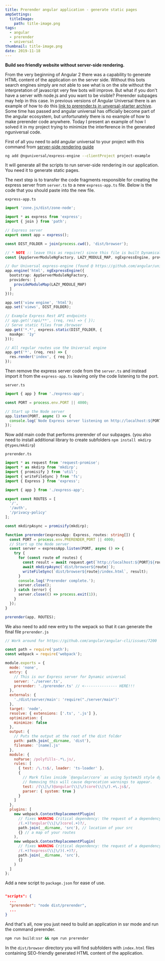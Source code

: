 ```yaml
---
title: Prerender angular application - generate static pages
ampSettings:
  titleImage:
    path: title-image.png
tags:
  - angular
  - prerender
  - universal
thumbnail: title-image.png
date: 2019-11-18
---
```


**Build seo friendly website without server-side rendering.**
<!--more-->

From the very beginning of Angular 2 there was a capability to generate HTML content of the application on the server side. Without this bots search engines simply are not able to see what is on the site without the interpretation of javascript very few bots will improve. But what if you don't have a server with node.js and you want to be visible? Prerender subpages may help in this case. In previous versions of Angular Universal there is an example of how to do this [link to prerender.ts in unversal-starter archive](https://github.com/angular/universal-starter/blob/master/prerender.ts). Some time has passed and angular universal has officially become part of the angular ecosystem, but unfortunately there is no example of how to make prerender code anywhere.
Today I present an example of how I solved it in my project trying to minimize the interference in the generated nguniversal code.

First of all you need to add angular universal to your project with this command from [server-side rendering guide](https://angular.io/guide/universal)

```bash
ng add @nguniversal/express-engine --clientProject project-example
```

It will generate all the scripts to run server-side rendering in our application. You need it to generate static pages.

The next step is to transfer the code fragments responsible for creating the express server from `server.ts` to a new `express-app.ts` file. Below is the code that you should paste into the new file.

`express-app.ts`

```ts
import 'zone.js/dist/zone-node';

import * as express from 'express';
import { join } from 'path';

// Express server
export const app = express();

const DIST_FOLDER = join(process.cwd(), 'dist/browser');

// * NOTE :: leave this as require() since this file is built Dynamically from webpack
const {AppServerModuleNgFactory, LAZY_MODULE_MAP, ngExpressEngine, provideModuleMap} = require('./dist/server/main');

// Our Universal express-engine (found @ https://github.com/angular/universal/tree/master/modules/express-engine)
app.engine('html', ngExpressEngine({
  bootstrap: AppServerModuleNgFactory,
  providers: [
    provideModuleMap(LAZY_MODULE_MAP)
  ]
}));

app.set('view engine', 'html');
app.set('views', DIST_FOLDER);

// Example Express Rest API endpoints
// app.get('/api/**', (req, res) => { });
// Serve static files from /browser
app.get('*.*', express.static(DIST_FOLDER, {
  maxAge: '1y'
}));

// All regular routes use the Universal engine
app.get('*', (req, res) => {
  res.render('index', { req });
});
```

Then remove the express server code from the `server.ts` and instead import it from the `express-app.ts` leaving only the code listening to the port.

`server.ts`

```ts
import { app } from './express-app';

const PORT = process.env.PORT || 4000;

// Start up the Node server
app.listen(PORT, async () => {
  console.log(`Node Express server listening on http://localhost:${PORT}`);
});
```

Now add main code that performs prerender of our subpages. (you also need to install additional library to create subfolders `npm install mkdirp @types/mkdirp`)

`prerender.ts`

```ts
import * as request from 'request-promise';
import * as mkdirp from 'mkdirp';
import { promisify } from 'util';
import { writeFileSync } from 'fs';
import { Express } from 'express';

import { app } from './express-app';

export const ROUTES = [
  '/',
  '/auth',
  '/privacy-policy'
];

const mkdirpAsync = promisify(mkdirp);

function prerender(expressApp: Express, routes: string[]) {
  const PORT = process.env.PRERENDER_PORT || 4000;
  // Start up the Node server
  const server = expressApp.listen(PORT, async () => {
    try {
      for (const route of routes) {
        const result = await request.get(`http://localhost:${PORT}${route}`);
        await mkdirpAsync(`dist/browser${route}`);
        writeFileSync(`dist/browser${route}/index.html`, result);
      }
      console.log('Prerender complete.');
      server.close();
    } catch (error) {
      server.close(() => process.exit(1));
    }
  });
}

prerender(app, ROUTES);

```

We also need to add new entry to the wepack so that it can generate the final file `prerender.js`

```javascript
// Work around for https://github.com/angular/angular-cli/issues/7200

const path = require('path');
const webpack = require('webpack');

module.exports = {
  mode: 'none',
  entry: {
    // This is our Express server for Dynamic universal
    server: './server.ts',
    prerender: './prerender.ts' // <--------------- HERE!!!
  },
  externals: {
    './dist/server/main': 'require("./server/main")'
  },
  target: 'node',
  resolve: { extensions: ['.ts', '.js'] },
  optimization: {
    minimize: false
  },
  output: {
    // Puts the output at the root of the dist folder
    path: path.join(__dirname, 'dist'),
    filename: '[name].js'
  },
  module: {
    noParse: /polyfills-.*\.js/,
    rules: [
      { test: /\.ts$/, loader: 'ts-loader' },
      {
        // Mark files inside `@angular/core` as using SystemJS style dynamic imports.
        // Removing this will cause deprecation warnings to appear.
        test: /(\\|\/)@angular(\\|\/)core(\\|\/).+\.js$/,
        parser: { system: true }
      }
    ]
  },
  plugins: [
    new webpack.ContextReplacementPlugin(
      // fixes WARNING Critical dependency: the request of a dependency is an expression
      /(.+)?angular(\\|\/)core(.+)?/,
      path.join(__dirname, 'src'), // location of your src
      {} // a map of your routes
    ),
    new webpack.ContextReplacementPlugin(
      // fixes WARNING Critical dependency: the request of a dependency is an expression
      /(.+)?express(\\|\/)(.+)?/,
      path.join(__dirname, 'src'),
      {}
    )
  ]
};

```

Add a new script to `package.json` for ease of use.

```json

"scripts": {
  ...
  "prerender": "node dist/prerender",
  ...
}

```

And that's all, now you just need to build an application in ssr mode and run the command prerender.

```bash
npm run build:ssr && npm run prerender
```

In the `dist/browser` directory you will find subfolders with `index.html` files containing SEO-friendly generated HTML content of the application.
